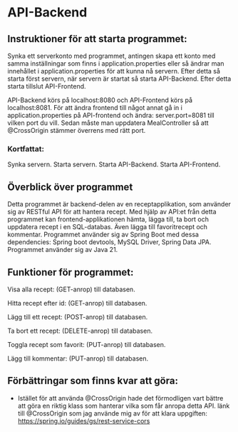 # API-Backend

## Instruktioner för att starta programmet:

Synka ett serverkonto med programmet, antingen skapa ett konto med samma inställningar som finns i application.properties eller så ändrar man innehållet i application.properties för att kunna nå servern.
Efter detta så starta först servern, när servern är startat så starta API-Backend. Efter detta starta tillslut API-Frontend.

API-Backend körs på localhost:8080 och API-Frontend körs på localhost:8081.
För att ändra frontend till något annat gå in i application.properties på API-frontend och ändra: server.port=8081 till vilken port du vill.
Sedan måste man uppdatera MealController så att @CrossOrigin stämmer överrens med rätt port.

### Kortfattat:

Synka servern.
Starta servern.
Starta API-Backend.
Starta API-Frontend.

## Överblick över programmet

Detta programmet är backend-delen av en receptapplikation, som använder sig av RESTful API för att hantera recept. Med hjälp av API:et från detta programmet kan frontend-applikationen hämta, lägga till, ta bort och uppdatera recept i en SQL-databas. Även lägga till favoritrecept och kommentar. Programmet använder sig av Spring Boot med dessa dependencies: Spring boot devtools, MySQL Driver, Spring Data JPA. Programmet använder sig av Java 21.

## Funktioner för programmet:

Visa alla recept: (GET-anrop) till databasen.

Hitta recept efter id: (GET-anrop) till databasen.

Lägg till ett recept: (POST-anrop) till databasen.

Ta bort ett recept: (DELETE-anrop) till databasen.

Toggla recept som favorit: (PUT-anrop) till databasen.

Lägg till kommentar: (PUT-anrop) till databasen.

## Förbättringar som finns kvar att göra:

- Istället för att använda @CrossOrigin hade det förmodligen vart bättre att göra en riktig klass som hanterar vilka som får anropa detta API.
  länk till @CrossOrigin som jag använde mig av för att klara uppgiften: https://spring.io/guides/gs/rest-service-cors
